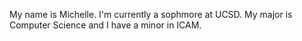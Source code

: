 
My name is Michelle. I'm currently a sophmore at UCSD. My major is Computer Science and I have a minor in ICAM.
